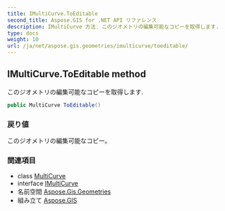```yaml
---
title: IMultiCurve.ToEditable
second_title: Aspose.GIS for .NET API リファレンス
description: IMultiCurve 方法. このジオメトリの編集可能なコピーを取得します.
type: docs
weight: 10
url: /ja/net/aspose.gis.geometries/imulticurve/toeditable/
---
```

## IMultiCurve.ToEditable method

このジオメトリの編集可能なコピーを取得します.

```csharp
public MultiCurve ToEditable()
```

### 戻り値

このジオメトリの編集可能なコピー。

### 関連項目

* class [MultiCurve](../../multicurve/)
* interface [IMultiCurve](../)
* 名前空間 [Aspose.Gis.Geometries](../../imulticurve/)
* 組み立て [Aspose.GIS](../../../)


